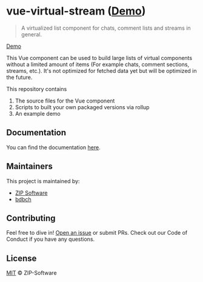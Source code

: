 # vue-virtual-stream ([Demo](https://zip-software.github.io/vue-virtual-stream/))

> A virtualized list component for chats, comment lists and streams in general.

[Demo](https://zip-software.github.io/vue-virtual-stream/)

This Vue component can be used to build large lists of virtual components without a limited amount of items (For example chats, comment sections, streams, etc.). It's not optimized for fetched data yet but will be optimized in the future.

This repository contains

1. The source files for the Vue component
2. Scripts to built your own packaged versions via rollup
3. An example demo

## Documentation

You can find the documentation [here](https://vue-virtual-stream.zip.app/).

## Maintainers
This project is maintained by:

* [ZIP Software](https://github.com/ZIP-Software)
* [bdbch](https://github.com/bdbch)

## Contributing

Feel free to dive in! [Open an issue](https://github.com/ZIP-Software/vue-virtual-stream/issues) or submit PRs. Check out our Code of Conduct if you have any questions.

## License

[MIT](https://github.com/ZIP-Software/vue-virtual-stream/blob/master/LICENSE) © ZIP-Software
